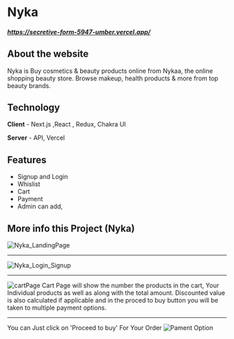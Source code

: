 

# Nyka

#####  https://secretive-form-5947-umber.vercel.app/

## About the website

Nyka is Buy cosmetics & beauty products online from Nykaa, the online shopping beauty store. Browse makeup, health products & more from top beauty brands.
## Technology
**Client** - Next.js ,React , Redux, Chakra UI

**Server** - API, Vercel


## Features
- Signup and Login
- Whislist
- Cart 
- Payment
- Admin can add,
## More info this Project (Nyka)
![Nyka_LandingPage](https://www.legalraasta.com/blog/wp-content/uploads/2019/04/nykaa-e1555654063220-800x386.jpg)
***********************************************************************************************************************************************************************
![Nyka_Login_Signup](./image/login-nyka.png)
***********************************************************************************************************************************************************************
![cartPage](./image/cart-nyka.png)
Cart Page will show the number the products in the cart, Your Individual products as well as along with the total amount. Discounted value is also calculated if applicable and in the proced to buy button you will be taken to multiple payment options.
***********************************************************************************************************************************************************************
You can Just click on 'Proceed to buy' For Your Order
![Pament Option](./image/payment-nyka.png)

